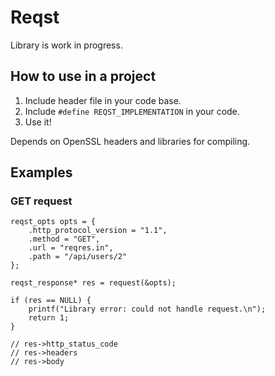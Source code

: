 # Reqst

Library is work in progress.

## How to use in a project
1. Include header file in your code base.
2. Include `#define REQST_IMPLEMENTATION` in your code.
3. Use it!

Depends on OpenSSL headers and libraries for compiling.

## Examples
### GET request

```
reqst_opts opts = { 
    .http_protocol_version = "1.1",
    .method = "GET",
    .url = "reqres.in",
    .path = "/api/users/2"
};

reqst_response* res = request(&opts);

if (res == NULL) {
    printf("Library error: could not handle request.\n");
    return 1;
}

// res->http_status_code
// res->headers
// res->body
```